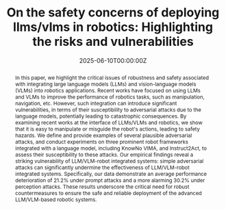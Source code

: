 ---
title: "On the safety concerns of deploying llms/vlms in robotics: Highlighting the risks and vulnerabilities"
authors:
  - Xiyang Wu
  - Ruiqi Xian
  - Tianrui Guan
  - admin
  - Souradip Chakraborty
  - Fuxiao Liu
  - Brian Sadler
  - Dinesh Manocha
  - Amrit Singh Bedi


date: "2025-06-10T00:00:00Z"
doi: ""

# Schedule page publish date (NOT publication's date).
publishDate: "2025-06-10T00:00:00Z"

# Publication type.
# Accepts a single type but formatted as a YAML list (for Hugo requirements).
# Enter a publication type from the CSL standard.
publication_types: ['paper-conference']

# Publication name and optional abbreviated publication name.
publication: 2025 IEEE/RSJ International Conference on Intelligent Robots and Systems (IROS)
publication_short: In *IROS 2025*

abstract: "In this paper, we highlight the critical issues of robustness and safety associated with integrating large language models (LLMs) and vision-language models (VLMs) into robotics applications. Recent works have focused on using LLMs and VLMs to improve the performance of robotics tasks, such as manipulation, navigation, etc. However, such integration can introduce significant vulnerabilities, in terms of their susceptibility to adversarial attacks due to the language models, potentially leading to catastrophic consequences. By examining recent works at the interface of LLMs/VLMs and robotics, we show that it is easy to manipulate or misguide the robot's actions, leading to safety hazards. We define and provide examples of several plausible adversarial attacks, and conduct experiments on three prominent robot frameworks integrated with a language model, including KnowNo VIMA, and Instruct2Act, to assess their susceptibility to these attacks. Our empirical findings reveal a striking vulnerability of LLM/VLM-robot integrated systems: simple adversarial attacks can significantly undermine the effectiveness of LLM/VLM-robot integrated systems. Specifically, our data demonstrate an average performance deterioration of 21.2% under prompt attacks and a more alarming 30.2% under perception attacks. These results underscore the critical need for robust countermeasures to ensure the safe and reliable deployment of the advanced LLM/VLM-based robotic systems."



# Summary. An optional shortened abstract.
# summary: Lorem ipsum dolor sit amet, consectetur adipiscing elit. Duis posuere tellus ac convallis placerat. Proin tincidunt magna sed ex sollicitudin condimentum.

tags:
- Safety Analysis
- Language Models
- Manipulators

featured: true

# links:
# - name: Website
#   url: https://robotixx.github.io/GND/
#   icon_pack: fab
#   icon: twitter
url_pdf: https://arxiv.org/pdf/2402.10340
url_code: ''
url_dataset: ''
url_poster: ''
url_project: ''
url_slides: ''
url_source: ''
url_video: ''

# Featured image
# To use, add an image named `featured.jpg/png` to your page's folder. 
image:
  caption: 'Image credit: [**Unsplash**](https://unsplash.com/photos/s9CC2SKySJM)'
  focal_point: ""
  preview_only: false

# Associated Projects (optional).
#   Associate this publication with one or more of your projects.
#   Simply enter your project's folder or file name without extension.
#   E.g. `internal-project` references `content/project/internal-project/index.md`.
#   Otherwise, set `projects: []`.
# projects:
# - internal-project

# Slides (optional).
#   Associate this publication with Markdown slides.
#   Simply enter your slide deck's filename without extension.
#   E.g. `slides: "example"` references `content/slides/example/index.md`.
#   Otherwise, set `slides: ""`.
# slides: example
---